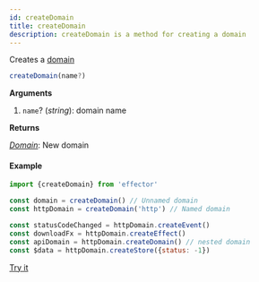 ```yaml
---
id: createDomain
title: createDomain
description: createDomain is a method for creating a domain
---
```


Creates a [domain](./Domain.md)

```typescript
createDomain(name?)
```

**Arguments**

1. `name`? (_string_): domain name

**Returns**

[_Domain_](./Domain.md): New domain

#### Example

```js
import {createDomain} from 'effector'

const domain = createDomain() // Unnamed domain
const httpDomain = createDomain('http') // Named domain

const statusCodeChanged = httpDomain.createEvent()
const downloadFx = httpDomain.createEffect()
const apiDomain = httpDomain.createDomain() // nested domain
const $data = httpDomain.createStore({status: -1})
```

[Try it](https://share.effector.dev/GMpjINHa)
